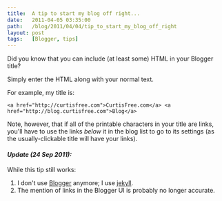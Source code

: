 ```yaml
---
title:  A tip to start my blog off right...
date:   2011-04-05 03:35:00
path:   /blog/2011/04/04/tip_to_start_my_blog_off_right
layout: post
tags:   [Blogger, tips]
---
```

Did you know that you can include (at least some) HTML in your Blogger title?

Simply enter the HTML along with your normal text.

For example, my title is:

    <a href="http://curtisfree.com">CurtisFree.com</a> <a href="http://blog.curtisfree.com">Blog</a>

Note, however, that if all of the printable characters in your title are links, you'll have to
use the links _below_ it in the blog list to go to its settings (as the usually-clickable title
will have your links).

#### _Update (24 Sep 2011):_

While this tip still works:

1. I don't use [Blogger][blogger] anymore; I use [jekyll][jekyll].
2. The mention of links in the Blogger UI is probably no longer accurate.

[blogger]: http://blogger.com
[jekyll]:  http://jekyllrb.com
